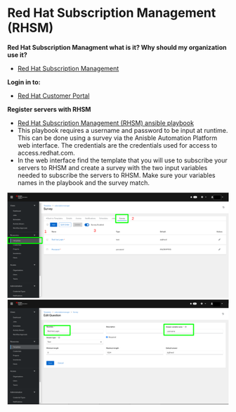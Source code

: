 # Red Hat Subscription Management (RHSM)

**Red Hat Subscription Managment what is it? Why should my organization use it?**  
- [Red Hat Subscription Management](https://access.redhat.com/products/red-hat-subscription-management#whats-new "RHSM")  

**Login in to:**  
- [Red Hat Customer Portal](https://access.redhat.com/management/ "Red Hat Customer Portal")

**Register servers with RHSM**  
- [Red Hat Subscription Management (RHSM) ansible playbook](https://github.com/ericcames/RHSM/blob/main/rhsmregistration.yml "RHSM ansible playbook")  
- This playbook requires a username and password to be input at runtime.  This can be done using a survey via the Anisble Automation Platform web interface.  The credentials are the credentials used for access to access.redhat.com.
- In the web interface find the template that you will use to subscribe your servers to RHSM and create a survey with the two input variables needed to subscribe the servers to RHSM.  Make sure your variables names in the playbook and the survey match.

![alt text](https://github.com/ericcames/RHSM/blob/main/images/survey1.png "Logo Title Text 1")
![alt text](https://github.com/ericcames/RHSM/blob/main/images/survey2.png "Logo Title Text 1")
